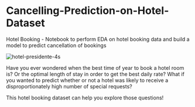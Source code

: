 # Cancelling-Prediction-on-Hotel-Dataset
Hotel Booking - Notebook to perform EDA on hotel booking data and build a model to predict cancellation of bookings

![hotel-presidente-4s](https://user-images.githubusercontent.com/70561692/129758294-e38a076a-1467-4f12-8a4e-750bbc8b408e.jpg)

Have you ever wondered when the best time of year to book a hotel room is? Or the optimal length of stay in order to get the best daily rate? What if you wanted to predict whether or not a hotel was likely to receive a disproportionately high number of special requests?

This hotel booking dataset can help you explore those questions!

